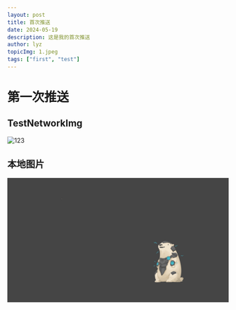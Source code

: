 ```yaml
---
layout: post
title: 首次推送
date: 2024-05-19
description: 这是我的首次推送
author: lyz
topicImg: 1.jpeg
tags: ["first", "test"]
---
```

# 第一次推送

## TestNetworkImg

![123](https://random.imagecdn.app/500/300)

## 本地图片

![](img/1.png)